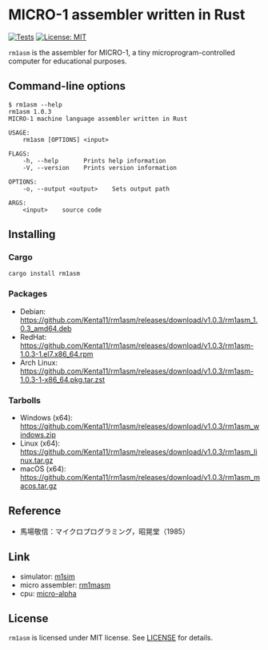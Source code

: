 # MICRO-1 assembler written in Rust

[![Tests](https://github.com/Kenta11/rm1asm/actions/workflows/main.yml/badge.svg)](https://github.com/Kenta11/rm1asm/actions/workflows/main.yml)
[![License: MIT](https://img.shields.io/badge/License-MIT-blue.svg)](https://opensource.org/licenses/MIT)

`rm1asm` is the assembler for MICRO-1, a tiny microprogram-controlled computer for educational purposes.

## Command-line options

```
$ rm1asm --help
rm1asm 1.0.3
MICRO-1 machine language assembler written in Rust

USAGE:
    rm1asm [OPTIONS] <input>

FLAGS:
    -h, --help       Prints help information
    -V, --version    Prints version information

OPTIONS:
    -o, --output <output>    Sets output path

ARGS:
    <input>    source code
```

## Installing

### Cargo

```
cargo install rm1asm
```

### Packages

- Debian: https://github.com/Kenta11/rm1asm/releases/download/v1.0.3/rm1asm_1.0.3_amd64.deb
- RedHat: https://github.com/Kenta11/rm1asm/releases/download/v1.0.3/rm1asm-1.0.3-1.el7.x86_64.rpm
- Arch Linux: https://github.com/Kenta11/rm1asm/releases/download/v1.0.3/rm1asm-1.0.3-1-x86_64.pkg.tar.zst

### Tarbolls

- Windows (x64): https://github.com/Kenta11/rm1asm/releases/download/v1.0.3/rm1asm_windows.zip
- Linux (x64): https://github.com/Kenta11/rm1asm/releases/download/v1.0.3/rm1asm_linux.tar.gz
- macOS (x64): https://github.com/Kenta11/rm1asm/releases/download/v1.0.3/rm1asm_macos.tar.gz

## Reference

- 馬場敬信：マイクロプログラミング，昭晃堂（1985）

## Link

- simulator: [m1sim](https://github.com/kaien3/micro1)
- micro assembler: [rm1masm](https://github.com/Kenta11/rm1masm)
- cpu: [micro-alpha](https://github.com/Kenta11/micro-alpha)

## License

`rm1asm` is licensed under MIT license. See [LICENSE](LICENSE) for details.